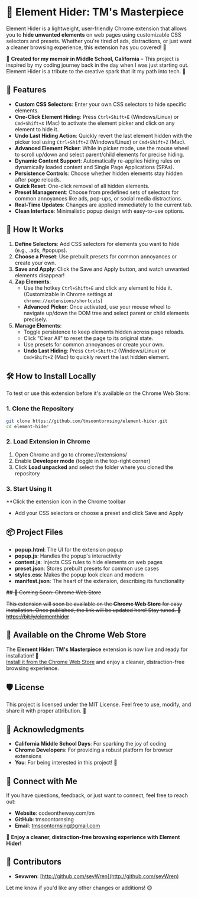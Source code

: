 # 🌟 Element Hider: TM's Masterpiece

Element Hider is a lightweight, user-friendly Chrome extension that allows you to **hide unwanted elements** on web pages using customizable CSS selectors and presets. Whether you're tired of ads, distractions, or just want a cleaner browsing experience, this extension has you covered! 🎯

📝 **Created for my memoir in Middle School, California** – This project is inspired by my coding journey back in the day when I was just starting out. Element Hider is a tribute to the creative spark that lit my path into tech. 🌈

## 🎉 Features

- **Custom CSS Selectors**: Enter your own CSS selectors to hide specific elements.
- **One-Click Element Hiding**: Press `Ctrl+Shift+E` (Windows/Linux) or `Cmd+Shift+X` (Mac) to activate the element picker and click on any element to hide it.
- **Undo Last Hiding Action**: Quickly revert the last element hidden with the picker tool using `Ctrl+Shift+Z` (Windows/Linux) or `Cmd+Shift+Z` (Mac).
- **Advanced Element Picker**: While in picker mode, use the mouse wheel to scroll up/down and select parent/child elements for precise hiding.
- **Dynamic Content Support**: Automatically re-applies hiding rules on dynamically loaded content and Single Page Applications (SPAs).
- **Persistence Controls**: Choose whether hidden elements stay hidden after page reloads.
- **Quick Reset**: One-click removal of all hidden elements.
- **Preset Management**: Choose from predefined sets of selectors for common annoyances like ads, pop-ups, or social media distractions.
- **Real-Time Updates**: Changes are applied immediately to the current tab.
- **Clean Interface**: Minimalistic popup design with easy-to-use options.

## 🚀 How It Works

1. **Define Selectors**: Add CSS selectors for elements you want to hide (e.g., .ads, #popups).
2. **Choose a Preset**: Use prebuilt presets for common annoyances or create your own.
3. **Save and Apply**: Click the Save and Apply button, and watch unwanted elements disappear!
4. **Zap Elements**:
   - Use the hotkey `Ctrl+Shift+E` and click any element to hide it. (Customizable in
     Chrome settings at `chrome://extensions/shortcuts`)
   - **Advanced Picker**: Once activated, use your mouse wheel to navigate up/down the DOM tree and select parent or child elements precisely.
5. **Manage Elements**:
   - Toggle persistence to keep elements hidden across page reloads.
   - Click "Clear All" to reset the page to its original state.
   - Use presets for common annoyances or create your own.
   - **Undo Last Hiding**: Press `Ctrl+Shift+Z` (Windows/Linux) or `Cmd+Shift+Z` (Mac) to quickly revert the last hidden element.

## 🛠️ How to Install Locally

To test or use this extension before it's available on the Chrome Web Store:

### 1. **Clone the Repository**

```bash
git clone https://github.com/tmsoontornsing/element-hider.git
cd element-hider
```

### 2. **Load Extension in Chrome**

1. Open Chrome and go to chrome://extensions/
2. Enable **Developer mode** (toggle in the top-right corner)
3. Click **Load unpacked** and select the folder where you cloned the repository

### 3. **Start Using It**

\*\*Click the extension icon in the Chrome toolbar

- Add your CSS selectors or choose a preset and click Save and Apply

## 📦 Project Files

- **popup.html**: The UI for the extension popup
- **popup.js**: Handles the popup's interactivity
- **content.js**: Injects CSS rules to hide elements on web pages
- **preset.json**: Stores prebuilt presets for common use cases
- **styles.css**: Makes the popup look clean and modern
- **manifest.json**: The heart of the extension, describing its functionality

~~## 🌟 Coming Soon: Chrome Web Store~~

~~This extension will soon be available on the **Chrome Web Store** for easy installation. Once published, the link will be updated here! Stay tuned. 🛒
<https://bit.ly/elementhider>~~

## 🌟 Available on the Chrome Web Store

The **Element Hider: TM's Masterpiece** extension is now live and ready for installation! 🎉  
[Install it from the Chrome Web Store](https://bit.ly/elementhider) and enjoy a cleaner, distraction-free browsing experience.

## 🛡️ License

This project is licensed under the MIT License. Feel free to use, modify, and share it with proper attribution. 💖

## 💌 Acknowledgments

- **California Middle School Days**: For sparking the joy of coding
- **Chrome Developers**: For providing a robust platform for browser extensions
- **You**: For being interested in this project! 🙌

## 🌟 Connect with Me

If you have questions, feedback, or just want to connect, feel free to reach out:

- **Website**: codeontheway.com/tm
- **GitHub**: tmsoontornsing
- **Email**: <tmsoontornsing@gmail.com>

🎉 **Enjoy a cleaner, distraction-free browsing experience with Element Hider!**

## 🤝 Contributors

- **Sevwren**: [http://github.com/sevWren](http://github.com/sevWren)

Let me know if you'd like any other changes or additions! 😊
